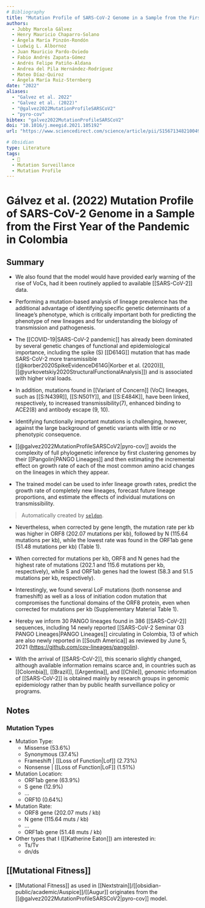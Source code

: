 ```yaml
---
# Bibliography
title: "Mutation Profile of SARS-CoV-2 Genome in a Sample from the First Year of the Pandemic in Colombia"
authors: 
  - Jubby Marcela Gálvez
  - Henry Mauricio Chaparro-Solano
  - Ángela María Pinzón-Rondón
  - Ludwig L. Albornoz
  - Juan Mauricio Pardo-Oviedo
  - Fabio Andrés Zapata-Gómez
  - Andrés Felipe Patiño-Aldana
  - Andrea del Pila Hernández-Rodríguez
  - Mateo Díaz-Quiroz
  - Ángela María Ruiz-Sternberg
date: "2022"
aliases: 
  - "Galvez et al. 2022"
  - "Galvez et al. (2022)"
  - "@galvez2022MutationProfileSARSCoV2"
  - "pyro-cov"
bibtex: "galvez2022MutationProfileSARSCoV2"
doi: "10.1016/j.meegid.2021.105192"
url: "https://www.sciencedirect.com/science/article/pii/S1567134821004925"

# Obsidian
type: Literature
tags: 
  - 📰
  - Mutation Surveillance
  - Mutation Profile
---
```


# Gálvez et al. (2022) Mutation Profile of SARS-CoV-2 Genome in a Sample from the First Year of the Pandemic in Colombia

## Summary

- We also found that the model would have provided early warning of the rise of VoCs, had it been routinely applied to available [[SARS-CoV-2]] data.

- Performing a mutation-based analysis of lineage prevalence has the additional advantage of identifying specific genetic determinants of a lineage’s phenotype, which is critically important both for predicting the phenotype of new lineages and for understanding the biology of transmission and pathogenesis.

- The [[COVID-19|SARS-CoV-2 pandemic]] has already been dominated by several genetic changes of functional and epidemiological importance, including the spike (S) [[D614G]] mutation that has made SARS-CoV-2 more transmissible ([@korber2020SpikeEvidenceD614G|Korber et al. (2020)]], [[@yurkovetskiy2020StructuralFunctionalAnalysis]]) and is associated with higher viral loads. 

- In addition, mutations found in [[Variant of Concern]] (VoC) lineages, such as [[S:N439R]], [[S:N501Y]], and [[S:E484K]], have been linked, respectively, to increased transmissibility(7), enhanced binding to ACE2(8) and antibody escape (9, 10). 

- Identifying functionally important mutations is challenging, however, against the large background of genetic variants with little or no phenotypic consequence.

- [[@galvez2022MutationProfileSARSCoV2|pyro-cov]] avoids the complexity of full phylogenetic inference by first clustering genomes by their [[Pangolin|PANGO Lineages]] and then estimating the incremental effect on growth rate of each of the most common amino acid changes on the lineages in which they appear.

- The trained model can be used to infer lineage growth rates, predict the growth rate of completely new lineages, forecast future lineage proportions, and estimate the effects of individual mutations on transmissibility.



> Automatically created by [`seldon`](https://github.com/ktmeaton/seldon).

- Nevertheless, when corrected by gene length, the  mutation rate per kb was higher in ORF8 (202.07 mutations per kb),  followed by N (115.64 mutations per kb), while the lowest rate was found in the ORF1ab gene (51.48 mutations per kb) (Table 1).

- When corrected for mutations per kb, ORF8 and N genes had the highest rate of mutations (202.1 and 115.6 mutations  per kb, respectively), while S and ORF1ab genes had the lowest (58.3  and 51.5 mutations per kb, respectively).

- Interestingly, we found several LoF mutations (both nonsense and frameshift) as well as a loss of initiation codon mutation that compromises the functional domains of the  ORF8 protein, even when corrected for mutations per kb (Supplementary Material Table 1).

- Hereby we inform 30 PANGO lineages found in 386 [[SARS-CoV-2]]  sequences, including 14 newly reported [[SARS-CoV-2 Seminar 03 PANGO Lineages|PANGO Lineages]] circulating in Colombia, 13 of which are also newly reported in [[South America]] as reviewed by June 5, 2021 (https://github.com/cov-lineages/pangolin).

- With the arrival of [[SARS-CoV-2]], this  scenario slightly changed, although available information remains  scarce and, in countries such as [[Colombia]], [[Brazil]], [[Argentina]], and [[Chile]],  genomic information of [[SARS-CoV-2]] is obtained mainly by research groups in genomic epidemiology rather than by public health surveillance policy or programs.


## Notes

### Mutation Types

- Mutation Type:
	- Missense (53.6%)
	- Synonymous (37.4%)
	- Frameshift | [[Loss of Function|Lof]] (2.73%)
	- Nonsense | [[Loss of Function|LoF]] (1.51%)
- Mutation Location:
	- ORF1ab gene (63.9%)
	- S gene (12.9%)
	- ...
	- ORF10 (0.64%)
- Mutation Rate:
	- ORF8 gene (202.07 muts / kb)
	- N gene (115.64 muts / kb)
	- ...
	- ORF1ab gene (51.48 muts / kb)
- Other types that I ([[Katherine Eaton]]) am interested in:
	- Ts/Tv
	- dn/ds

## [[Mutational Fitness]]

- [[Mutational Fitness]] as used in [[Nextstrain]]/[[obsidian-public/academic/Auspice]]/[[Augur]] originates from the [[@galvez2022MutationProfileSARSCoV2|pyro-cov]] model.